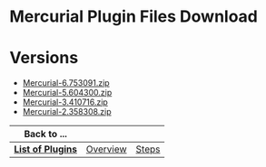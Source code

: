 
Mercurial Plugin Files Download
===============================

# Versions

- [Mercurial-6.753091.zip](https://raw.githubusercontent.com/UrbanCode/IBM-UCB-PLUGINS/main/files/Mercurial/Mercurial-6.753091.zip)
- [Mercurial-5.604300.zip](https://raw.githubusercontent.com/UrbanCode/IBM-UCB-PLUGINS/main/files/Mercurial/Mercurial-5.604300.zip)
- [Mercurial-3.410716.zip](https://raw.githubusercontent.com/UrbanCode/IBM-UCB-PLUGINS/main/files/Mercurial/Mercurial-3.410716.zip)
- [Mercurial-2.358308.zip](https://raw.githubusercontent.com/UrbanCode/IBM-UCB-PLUGINS/main/files/Mercurial/Mercurial-2.358308.zip)

|Back to ...|||
| :---: | :---: | :---: |
|[**List of Plugins**](../../index.md)|[Overview](./overview.md)|[Steps](./steps.md)|
